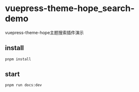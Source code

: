 # vuepress-theme-hope_search-demo
vuepress-theme-hope主题搜索插件演示

## install

```sh
pnpm install
```

## start

```sh
pnpm run docs:dev
```
